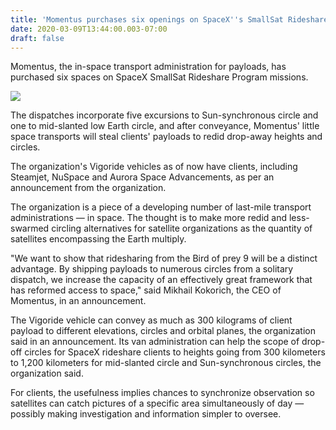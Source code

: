 ```yaml
---
title: 'Momentus purchases six openings on SpaceX''s SmallSat Rideshare missions'
date: 2020-03-09T13:44:00.003-07:00
draft: false
---
```


Momentus, the in-space transport administration for payloads, has purchased six spaces on SpaceX SmallSat Rideshare Program missions.  
  

[![](https://techcrunch.com/wp-content/uploads/2019/04/momentus-vigoride-extended.jpg?w=1390&crop=1)](https://techcrunch.com/wp-content/uploads/2019/04/momentus-vigoride-extended.jpg?w=1390&crop=1)

  
  
The dispatches incorporate five excursions to Sun-synchronous circle and one to mid-slanted low Earth circle, and after conveyance, Momentus' little space transports will steal clients' payloads to redid drop-away heights and circles.  
  
The organization's Vigoride vehicles as of now have clients, including Steamjet, NuSpace and Aurora Space Advancements, as per an announcement from the organization.  
  
The organization is a piece of a developing number of last-mile transport administrations — in space. The thought is to make more redid and less-swarmed circling alternatives for satellite organizations as the quantity of satellites encompassing the Earth multiply.  
  
"We want to show that ridesharing from the Bird of prey 9 will be a distinct advantage. By shipping payloads to numerous circles from a solitary dispatch, we increase the capacity of an effectively great framework that has reformed access to space," said Mikhail Kokorich, the CEO of Momentus, in an announcement.  
  
The Vigoride vehicle can convey as much as 300 kilograms of client payload to different elevations, circles and orbital planes, the organization said in an announcement. Its van administration can help the scope of drop-off circles for SpaceX rideshare clients to heights going from 300 kilometers to 1,200 kilometers for mid-slanted circle and Sun-synchronous circles, the organization said.  
  
For clients, the usefulness implies chances to synchronize observation so satellites can catch pictures of a specific area simultaneously of day — possibly making investigation and information simpler to oversee.
